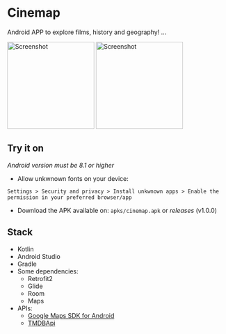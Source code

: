 # Cinemap

Android APP to explore films, history and geography!
...

<img src="" alt="Screenshot" width="200"> <img src="" alt="Screenshot" width="200">

## Try it on
_Android version must be 8.1 or higher_

- Allow unkwnown fonts on your device:

`Settings > Security and privacy > Install unkwnown apps > Enable the permission in your preferred browser/app`

- Download the APK available on: `apks/cinemap.apk` or _releases_ (v1.0.0)

## Stack

- Kotlin
- Android Studio
- Gradle
- Some dependencies:
    - Retrofit2
    - Glide
    - Room
    - Maps
- APIs:
    - [Google Maps SDK for Android](https://developers.google.com/maps/documentation/android-sdk/overview)
    - [TMDBApi](https://developer.themoviedb.org/docs/getting-started)
